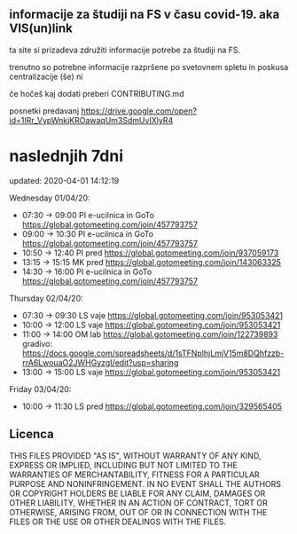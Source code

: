 ## informacije za študiji na FS v času covid-19. aka VIS(un)link
ta site si prizadeva združiti informacije potrebe za študiji na FS. 

trenutno so potrebne informacije razpršene po svetovnem spletu in poskusa centralizacije (še) ni

če hočeš kaj dodati preberi CONTRIBUTING.md

posnetki predavanj https://drive.google.com/open?id=1IRr_VypWnkjKROawaqUm3SdmUvIXlyR4

# naslednjih 7dni
updated: 2020-04-01 14:12:19

Wednesday 01/04/20:
 - 07:30 -> 09:00
	PI e-ucilnica in GoTo https://global.gotomeeting.com/join/457793757
 - 09:00 -> 10:30
	PI e-ucilnica in GoTo https://global.gotomeeting.com/join/457793757
 - 10:50 -> 12:40
	PI pred https://global.gotomeeting.com/join/937059173
 - 13:15 -> 15:15
	MK pred https://global.gotomeeting.com/join/143063325
 - 14:30 -> 16:00
	PI e-ucilnica in GoTo https://global.gotomeeting.com/join/457793757

Thursday 02/04/20:
 - 07:30 -> 09:30
	LS vaje https://global.gotomeeting.com/join/953053421
 - 10:00 -> 12:00
	LS vaje https://global.gotomeeting.com/join/953053421
 - 11:00 -> 14:00
	OM lab https://global.gotomeeting.com/join/122739893 gradivo: https://docs.google.com/spreadsheets/d/1sTFNplhjLmjV15m8DQhfzzb-rrA6LwouaO2JWHGyzgI/edit?usp=sharing
 - 13:00 -> 15:00
	LS vaje https://global.gotomeeting.com/join/953053421

Friday 03/04/20:
 - 10:00 -> 11:30
	LS pred https://global.gotomeeting.com/join/329565405

## Licenca
THIS FILES PROVIDED "AS IS", WITHOUT WARRANTY OF ANY KIND, EXPRESS OR
IMPLIED, INCLUDING BUT NOT LIMITED TO THE WARRANTIES OF MERCHANTABILITY,
FITNESS FOR A PARTICULAR PURPOSE AND NONINFRINGEMENT. IN NO EVENT SHALL THE
AUTHORS OR COPYRIGHT HOLDERS BE LIABLE FOR ANY CLAIM, DAMAGES OR OTHER
LIABILITY, WHETHER IN AN ACTION OF CONTRACT, TORT OR OTHERWISE, ARISING FROM,
OUT OF OR IN CONNECTION WITH THE FILES OR THE USE OR OTHER DEALINGS WITH THE FILES.
